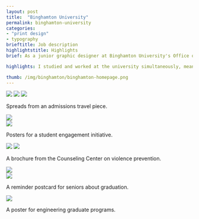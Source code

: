 ```yaml
---
layout: post
title:  "Binghamton University"
permalink: binghamton-university
categories:
- "print design"
- typography
brieftitle: Job description
highlightstitle: Highlights
brief: As a junior graphic designer at Binghamton University's Office of Marketing and Communication, I designed for all kinds of print collateral including travel books, brochures, posters, postcards, business cards, and newsletters. Each project gave me a new opportunity to tell the story of life at Binghamton.

highlights: I studied and worked at the university simultaneously, meaning I had to design for myself as the target audience. Usually this made for an interesting challenge, although it ended up being more nerve-wracking as graduation loomed. As a bonus, I often got to include photos of my friends in my work &hellip; sometimes to their dismay.

thumb: /img/binghamton/binghamton-homepage.png
---
```


<div class="margin-bottom">
  <div class="border margin-bottom">
    <img class="margin-image" src="/img/binghamton/Curious1.jpg">
    <img class="margin-image" src="/img/binghamton/Curious2.jpg">
    <img src="/img/binghamton/Curious3.jpg">
  </div>
  <p class="caption">Spreads from an admissions travel piece.</p>
</div>

<div class="margin-bottom">
  <div class="flexbox border">
    <div class="half-img">
      <img class="margin-image-mobile" src="/img/binghamton/poster1.png">
    </div>
    <div class="half-img">
      <img src="/img/binghamton/poster2.png">
    </div>
  </div>
  <p class="caption">Posters for a student engagement initiative.</p>
</div>

<div class="margin-bottom">
  <div class="border">
    <img class="margin-image" src="/img/binghamton/brochure1.png">
    <img src="/img/binghamton/brochure2.png">
  </div>
  <p class="caption">A brochure from the Counseling Center on violence prevention.</p>
</div>

<div class="margin-bottom">
  <div class="flexbox border">
    <div class="half-img">
      <img class="margin-image-mobile" src="/img/binghamton/postcard1.png">
    </div>
    <div class="half-img">
      <img src="/img/binghamton/postcard2.png">
    </div>
  </div>
  <p class="caption">A reminder postcard for seniors about graduation.</p>
</div>

<div class="flush--bottom">
  <div class="border-flush">
    <img src="/img/binghamton/poster3.png">
  </div>
  <p class="caption flush--bottom">A poster for engineering graduate programs.</p>
</div>
